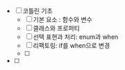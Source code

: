 - [ ] 코틀린 기초
	- [ ] 기본 요소 : 함수와 변수
	- [ ] 클래스와 프로퍼티
	- [ ] 선택 표현과 처리: enum과 when
	- [ ] 리팩토링: if를 when으로 변경
	- [ ] 
- [ ] 